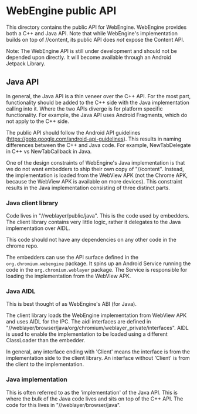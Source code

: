 # WebEngine public API

This directory contains the public API for WebEngine. WebEngine provides both a
C++ and Java API. Note that while WebEngine's implementation builds on top of
//content, its public API does *not* expose the Content API.

Note: The WebEngine API is still under development and should not be depended
upon directly. It will become available through an Android Jetpack Library.

## Java API

In general, the Java API is a thin veneer over the C++ API. For the most part,
functionality should be added to the C++ side with the Java implementation
calling into it. Where the two APIs diverge is for platform specific
functionality. For example, the Java API uses Android Fragments, which do not
apply to the C++ side.

The public API should follow the Android API guidelines
(https://goto.google.com/android-api-guidelines). This results in naming
differences between the C++ and Java code. For example, NewTabDelegate in C++
vs NewTabCallback in Java.

One of the design constraints of WebEngine's Java implementation is that we do
not want embedders to ship their own copy of "//content". Instead, the
implementation is loaded from the WebView APK (not the Chrome APK, because the
WebView APK is available on more devices). This constraint results in the Java
implementation consisting of three distinct parts.

### Java client library

Code lives in "//weblayer/public/java". This is the code used by embedders. The
client library contains very little logic, rather it delegates to the Java
implementation over AIDL.

This code should not have any dependencies on any other code in the chrome repo.

The embedders can use the API surface defined in the `org.chromium.webengine`
package. It spins up an Android Service running the code in the
`org.chromium.weblayer` package. The Service is responsible for loading the
implementation from the WebView APK.

### Java AIDL

This is best thought of as WebEngine's ABI (for Java).

The client library loads the WebEngine implementation from WebView APK and uses
AIDL for the IPC. The aidl interfaces are defined in
"//weblayer/browser/java/org/chromium/weblayer_private/interfaces". AIDL is used
to enable the implementation to be loaded using a different ClassLoader than
the embedder.

In general, any interface ending with 'Client' means the interface is from the
implementation side to the client library. An interface without 'Client' is
from the client to the implementation.

### Java implementation

This is often referred to as the 'implementation' of the Java API. This is
where the bulk of the Java code lives and sits on top of the C++ API. The code
for this lives in "//weblayer/browser/java".
